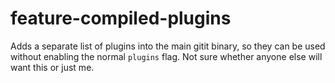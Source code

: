 feature-compiled-plugins
========================

Adds a separate list of plugins into the main gitit binary,
so they can be used without enabling the normal `plugins` flag.
Not sure whether anyone else will want this or just me.
